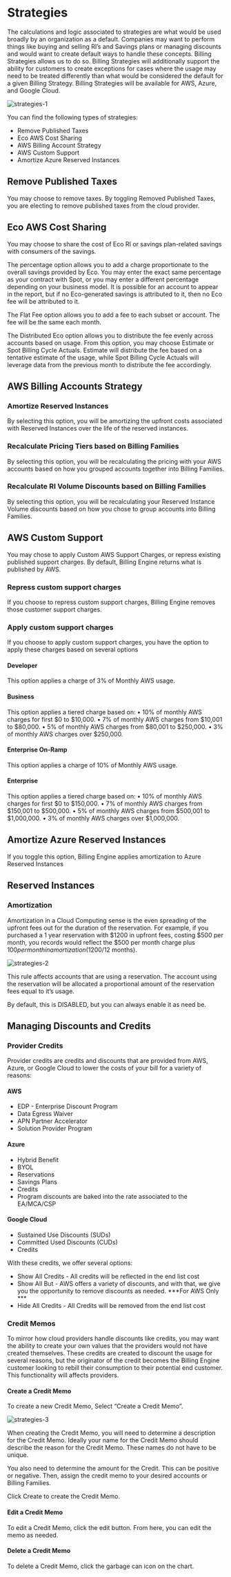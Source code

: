 # Strategies 

The calculations and logic associated to strategies are what would be used broadly by an organization as a default. Companies may want to perform things like buying and selling RI’s and Savings plans or managing discounts and would want to create default ways to handle these concepts. Billing Strategies allows us to do so. Billing Strategies will additionally support the ability for customers to create exceptions for cases where the usage may need to be treated differently than what would be considered the default for a given Billing Strategy. Billing Strategies will be available for AWS, Azure, and Google Cloud. 

![strategies-1](https://github.com/spotinst/help/assets/106514736/ef5b9f73-5ffc-40f0-9023-88c436fede02)

You can find the following types of strategies:  

* Remove Published Taxes 
* Eco AWS Cost Sharing 
* AWS Billing Account Strategy 
* AWS Custom Support 
* Amortize Azure Reserved Instances 

## Remove Published Taxes 

You may choose to remove taxes. By toggling Removed Published Taxes, you are electing to remove published taxes from the cloud provider. 

## Eco AWS Cost Sharing 

You may choose to share the cost of Eco RI or savings plan-related savings with consumers of the savings. 

The percentage option allows you to add a charge proportionate to the overall savings provided by Eco. You may enter the exact same percentage as your contract with Spot, or you may enter a different percentage depending on your business model. It is possible for an account to appear in the report, but if no Eco-generated savings is attributed to it, then no Eco fee will be attributed to it. 

The Flat Fee option allows you to add a fee to each subset or account. The fee will be the same each month. 

The Distributed Eco option allows you to distribute the fee evenly across accounts based on usage. From this option, you may choose Estimate or Spot Billing Cycle Actuals. Estimate will distribute the fee based on a tentative estimate of the usage, while Spot Billing Cycle Actuals will leverage data from the previous month to distribute the fee accordingly. 

## AWS Billing Accounts Strategy 

### Amortize Reserved Instances 

By selecting this option, you will be amortizing the upfront costs associated with Reserved Instances over the life of the reserved instances. 

### Recalculate Pricing Tiers based on Billing Families 

By selecting this option, you will be recalculating the pricing with your AWS accounts based on how you grouped accounts together into Billing Families. 

### Recalculate RI Volume Discounts based on Billing Families 

By selecting this option, you will be recalculating your Reserved Instance Volume discounts based on how you chose to group accounts into Billing Families. 

## AWS Custom Support 

You may chose to apply Custom AWS Support Charges, or repress existing published support charges. By default, Billing Engine returns what is published by AWS. 

### Repress custom support charges 

If you choose to repress custom support charges, Billing Engine removes those customer support charges. 

### Apply custom support charges 

If you choose to apply custom support charges, you have the option to apply these charges based on several options 

#### Developer 

This option applies a charge of 3% of Monthly AWS usage. 

#### Business 

This option applies a tiered charge based on: 
• 10% of monthly AWS charges for first $0 to $10,000. 
• 7% of monthly AWS charges from $10,001 to $80,000. 
• 5% of monthly AWS charges from $80,001 to $250,000. 
• 3% of monthly AWS charges over $250,000. 

#### Enterprise On-Ramp 

This option applies a charge of 10% of Monthly AWS usage. 

#### Enterprise  

This option applies a tiered charge based on: 
• 10% of monthly AWS charges for first $0 to $150,000. 
• 7% of monthly AWS charges from $150,001 to $500,000. 
• 5% of monthly AWS charges from $500,001 to $1,000,000. 
• 3% of monthly AWS charges over $1,000,000. 

## Amortize Azure Reserved Instances 

If you toggle this option, Billing Engine applies amortization to Azure Reserved Instances 

## Reserved Instances 

### Amortization 

Amortization in a Cloud Computing sense is the even spreading of the upfront fees out for the duration of the reservation. For example, if you purchased a 1 year reservation with $1200 in upfront fees, costing $500 per month, you records would reflect the $500 per month charge plus $100 per month in amortization ($1200/12 months). 

![strategies-2](https://github.com/spotinst/help/assets/106514736/a8feac6a-4fe3-49db-8bae-30f7025b93a1)

This rule affects accounts that are using a reservation. The account using the reservation will be allocated a proportional amount of the reservation fees equal to it’s usage. 

By default, this is DISABLED, but you can always enable it as need be. 

## Managing Discounts and Credits 

### Provider Credits 

Provider credits are credits and discounts that are provided from AWS, Azure, or Google Cloud to lower the costs of your bill for a variety of reasons: 

#### AWS 

* EDP - Enterprise Discount Program 
* Data Egress Waiver 
* APN Partner Accelerator 
* Solution Provider Program 

#### Azure 

* Hybrid Benefit 
* BYOL 
* Reservations 
* Savings Plans 
* Credits 
* Program discounts are baked into the rate associated to the EA/MCA/CSP 

#### Google Cloud 

* Sustained Use Discounts (SUDs) 
* Committed Used Discounts (CUDs) 
* Credits 

With these credits, we offer several options: 

* Show All Credits - All credits will be reflected in the end list cost 
* Show All But - AWS offers a variety of discounts, and with that, we give you the opportunity to remove discounts as needed. ***For AWS Only *** 
* Hide All Credits - All Credits will be removed from the end list cost 

### Credit Memos 

To mirror how cloud providers handle discounts like credits, you may want the ability to create your own values that the providers would not have created themselves. These credits are created to discount the usage for several reasons, but the originator of the credit becomes the Billing Engine customer looking to rebill their consumption to their potential end customer. This functionality will affects providers. 

#### Create a Credit Memo 

To create a new Credit Memo, Select “Create a Credit Memo”. 

![strategies-3](https://github.com/spotinst/help/assets/106514736/e4afb381-d468-442b-916f-9505c4ba57a2)

When creating the Credit Memo, you will need to determine a description for the Credit Memo. Ideally your name for the Credit Memo should describe the reason for the Credit Memo. These names do not have to be unique. 

You also need to determine the amount for the Credit. This can be positive or negative. Then, assign the credit memo to your desired accounts or Billing Families. 

Click Create to create the Credit Memo. 

#### Edit a Credit Memo 

To edit a Credit Memo, click the edit button. From here, you can edit the memo as needed. 

#### Delete a Credit Memo 

To delete a Credit Memo, click the garbage can icon on the chart. 
